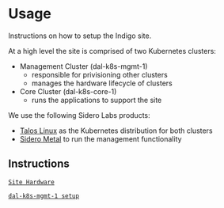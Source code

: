 # Usage

Instructions on how to setup the Indigo site.

At a high level the site is comprised of two Kubernetes clusters:
* Management Cluster (dal-k8s-mgmt-1)
  * responsible for privisioning other clusters
  * manages the hardware lifecycle of clusters
* Core Cluster (dal-k8s-core-1)
  * runs the applications to support the site

We use the following Sidero Labs products:
* [Talos Linux](https://www.talos.dev/) as the Kubernetes distribution for both clusters
* [Sidero Metal](https://www.sidero.dev/) to run the management functionality

## Instructions

[`Site Hardware`](docs/HARDWARE.md)

[`dal-k8s-mgmt-1 setup`](docs/CLUSTER-MGMT.md)
